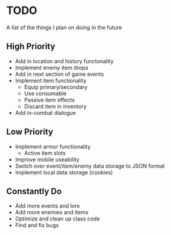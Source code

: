 # TODO
A list of the things I plan on doing in the future

## High Priority

* Add in location and history functonality
* Implement enemy item drops
* Add in next section of game events
* Implement item functionality
  * Equip primary/secondary
  * Use consumable
  * Passive item effects
  * Discard item in inventory
* Add in-combat dialogue

## Low Priority

* Implement armor functionality
  * Active item slots
* Improve mobile useability
* Switch over event/item/enemy data storage to JSON format
* Implement local data storage (cookies)

## Constantly Do

* Add more events and lore
* Add more enemies and items
* Optimize and clean up class code
* Find and fix bugs